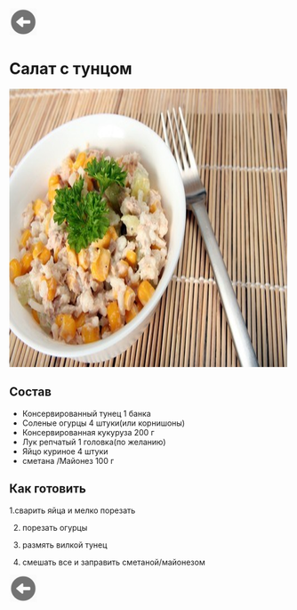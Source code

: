 <a href=./README.md><img src="img/back.jpg" width="50" height="50" /></a>
# Салат с тунцом
<img src="img/tunec_salad.jpg" width="500" height="500" />

 ## Состав

- Консервированный тунец  1 банка
- Соленые огурцы 4 штуки(или корнишоны)
- Консервированная кукуруза 200 г
- Лук репчатый 1 головка(по желанию)
- Яйцо куриное 4 штуки
- сметана /Майонез 100 г

 ## Как готовить
 
 1.сварить яйца и мелко порезать

2. порезать огурцы
 
 3. размять вилкой тунец
4. смешать все и заправить сметаной/майонезом

  
 
<a href=./README.md><img src="img/back.jpg" width="50" height="50" /></a>
